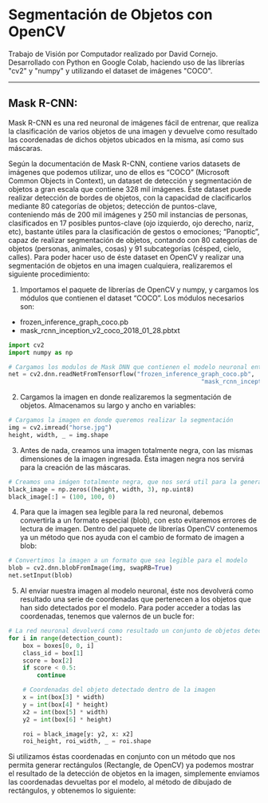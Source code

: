 # Segmentación de Objetos con OpenCV

Trabajo de Visión por Computador realizado por David Cornejo. Desarrollado con Python en Google Colab, haciendo uso de las librerías "cv2" y "numpy" y utilizando el dataset de imágenes "COCO".

---

## Mask R-CNN:
Mask R-CNN es una red neuronal de imágenes fácil de entrenar, que realiza la clasificación de varios objetos de una imagen y devuelve como resultado las coordenadas de dichos objetos ubicados en la misma, así como sus máscaras. 

Según la documentación de Mask R-CNN, contiene varios datasets de imágenes que podemos utilizar, uno de ellos es “COCO” (Microsoft Common Objects in Context), un dataset de detección y segmentación de objetos a gran escala que contiene 328 mil imágenes.
Éste dataset puede realizar detección de bordes de objetos, con la capacidad de clacificarlos mediante 80 categorías de objetos; detección de puntos-clave, conteniendo más de 200 mil imágenes y 250 mil instancias de personas, clasificados en 17 posibles puntos-clave (ojo izquierdo, ojo derecho, nariz, etc), bastante útiles para la clasificación de gestos o emociones; “Panoptic”, capaz de realizar segmentación de objetos, contando con 80 categorías de objetos (personas, animales, cosas) y 91 subcategorías (césped, cielo, calles).
Para poder hacer uso de éste dataset en OpenCV y realizar una segmentación de objetos en una imagen cualquiera, realizaremos el siguiente procedimiento:

1.	Importamos el paquete de librerías de OpenCV y numpy, y cargamos los módulos que contienen el dataset “COCO”. Los módulos necesarios son:

-	frozen_inference_graph_coco.pb
-	mask_rcnn_inception_v2_coco_2018_01_28.pbtxt

```py
import cv2
import numpy as np
```

```py
# Cargamos los modulos de Mask DNN que contienen el modelo neuronal entrenado
net = cv2.dnn.readNetFromTensorflow("frozen_inference_graph_coco.pb",
									                  "mask_rcnn_inception_v2_coco_2018_01_28.pbtxt")
```

2.	Cargamos la imagen en donde realizaremos la segmentación de objetos. Almacenamos su largo y ancho en variables:

```py
# Cargamos la imagen en donde queremos realizar la segmentación
img = cv2.imread("horse.jpg")
height, width, _ = img.shape
```

3.	Antes de nada, creamos una imagen totalmente negra, con las mismas dimensiones de la imagen ingresada. Ésta imagen negra nos servirá para la creación de las máscaras.

```py
# Creamos una imágen totalmente negra, que nos será util para la generación de máscaras
black_image = np.zeros((height, width, 3), np.uint8)
black_image[:] = (100, 100, 0)
```

4.	Para que la imagen sea legible para la red neuronal, debemos convertirla a un formato especial (blob), con esto evitaremos errores de lectura de imagen. Dentro del paquete de librerías OpenCV contenemos ya un método que nos ayuda con el cambio de formato de imagen a blob:

```py
# Convertimos la imagen a un formato que sea legible para el modelo
blob = cv2.dnn.blobFromImage(img, swapRB=True)
net.setInput(blob)
```

5.	Al enviar nuestra imagen al modelo neuronal, éste nos devolverá como resultado una serie de coordenadas que pertenecen a los objetos que han sido detectados por el modelo. Para poder acceder a todas las coordenadas, tenemos que valernos de un bucle for:

```py
# La red neuronal devolverá como resultado un conjunto de objetos detectados en la imagen, por lo que hay que utilizar un bucle para poder recorrerlos
for i in range(detection_count):
	box = boxes[0, 0, i]
	class_id = box[1]
	score = box[2]
	if score < 0.5:
		continue

	# Coordenadas del objeto detectado dentro de la imagen
	x = int(box[3] * width)
	y = int(box[4] * height)
	x2 = int(box[5] * width)
	y2 = int(box[6] * height)

	roi = black_image[y: y2, x: x2]
	roi_height, roi_width, _ = roi.shape
```

Si utilizamos éstas coordenadas en conjunto con un método que nos permita generar rectángulos (Rectangle, de OpenCV) ya podemos mostrar el resultado de la detección de objetos en la imagen, simplemente enviamos las coordenadas devueltas por el modelo, al método de dibujado de rectángulos, y obtenemos lo siguiente:






	





